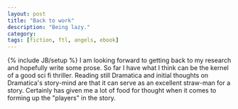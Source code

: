 ```yaml
---
layout: post
title: "Back to work"
description: "Being lazy."
category: 
tags: [fiction, ftl, angels, ebook]
---
```

{% include JB/setup %}
I am looking forward to getting back to my research and hopefully write some prose. So far I have what I think can be the kernel of a good sci fi thriller. Reading still Dramatica and initial thoughts on Dramatica's story-mind are that it can serve as an excellent straw-man for a story. Certainly has given me a lot of food for thought when it comes to forming up the "players" in the story.
